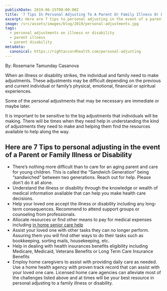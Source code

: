 ```yaml
---
publishDate: 2019-06-15T00:00:00Z
title: '7 Tips In Personal Adjusting To A Parent Or Family Illness Or Disability'
excerpt: Here are 7 tips to personal adjusting in the event of a parent or family illness or disability. Some of the personal adjustments that may be necessary are immediate or maybe later.
image: /src/assets/images/blog/2019/personal-adjustments.jpg
tags:
  - personal adjustments on illness or disability
  - parent illness
  - parent disability
metadata:
  canonical: https://rightaccordhealth.com/personal-adjusting
---
```




By: Rosemarie Tamunday Casanova


When an illness or disability strikes, the individual and family need to make adjustments. These adjustments may be difficult depending on the previous and current individual or family’s physical, emotional, financial or spiritual experiences.

Some of the personal adjustments that may be necessary are immediate or maybe later.

It is important to be sensitive to the big adjustments that individuals will be making. There will be times when they need help in understanding the kind of adjustments they need to make and helping them find the resources available to help along the way.

Here are 7 Tips to personal adjusting in the event of a Parent or Family Illness or Disability
----------------------------------------------------------------------------------------------

*   There’s nothing more difficult than to care for an aging parent and care for young children. This is called the “Sandwich Generation” being “sandwiched” between two generations. Reach out for help. Please don't do it all alone.
*   Understand the illness or disability through the knowledge or wealth of medical information available that can help you make health care decisions.
*   Help your loved one accept the illness or disability including any long-term consequences. Recommend to attend support groups or counseling from professionals.
*   Allocate resources or find other means to pay for medical expenses including [in home senior care help](https://rightaccordhealth.com/services/live-in-homecare.html)
*   Assist your loved one with other tasks they can no longer perform. Assuring them you will find other ways to do their tasks such as bookkeeping, sorting mails, housekeeping, etc.
*   Help in dealing with health insurances benefits eligibility including Medicare, Medicaid, Veterans Benefits or Long Term Care Insurance Benefits
*   Employ home caregivers to assist with providing daily care as needed. Use a home health agency with proven track record that can assist with your loved one care. Licensed home care agencies can alleviate most of the challenges listed above and at times will be your best resource in personal adjusting to a family illness or disability.